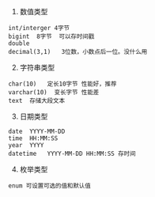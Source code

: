 1. 数值类型
```
int/interger 4字节 
bigint  8字节  可以存时间戳
double
decimal(3,1)   3位数，小数点后一位。没什么用
```
2. 字符串类型
```
char(10)   定长10字节 性能好，推荐
varchar(10)  变长字节 性能差
text  存储大段文本
```
3. 日期类型
```
date  YYYY-MM-DD
time  HH:MM:SS
year  YYYY
datetime   YYYY-MM-DD HH:MM:SS 存时间
```
4. 枚举类型
```
enum 可设置可选的值和默认值
``` 